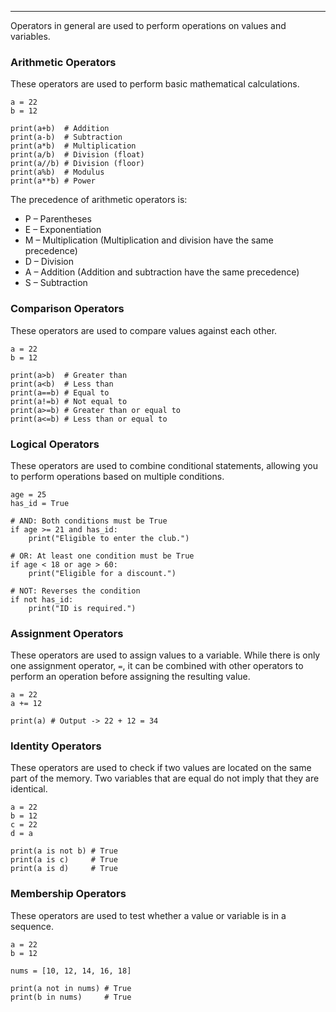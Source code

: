 ------------------------------------------------------------------------

Operators in general are used to perform operations on values and variables.

### Arithmetic Operators

These operators are used to perform basic mathematical calculations.

```
a = 22
b = 12

print(a+b)  # Addition
print(a-b)  # Subtraction
print(a*b)  # Multiplication
print(a/b)  # Division (float)
print(a//b) # Division (floor)
print(a%b)  # Modulus
print(a**b) # Power
```

The precedence of arithmetic operators is:
- P – Parentheses
- E – Exponentiation
- M – Multiplication (Multiplication and division have the same precedence)
- D – Division
- A – Addition (Addition and subtraction have the same precedence)
- S – Subtraction

### Comparison Operators

These operators are used to compare values against each other.

```
a = 22
b = 12

print(a>b)  # Greater than
print(a<b)  # Less than
print(a==b) # Equal to
print(a!=b) # Not equal to
print(a>=b) # Greater than or equal to
print(a<=b) # Less than or equal to
```

### Logical Operators

These operators are used to combine conditional statements, allowing you to perform operations based on multiple conditions.

```
age = 25
has_id = True

# AND: Both conditions must be True
if age >= 21 and has_id:
    print("Eligible to enter the club.")

# OR: At least one condition must be True
if age < 18 or age > 60:
    print("Eligible for a discount.")

# NOT: Reverses the condition
if not has_id:
    print("ID is required.")
```

### Assignment Operators

These operators are used to assign values to a variable. While there is only one assignment operator, `=`, it can be combined with other operators to perform an operation before assigning the resulting value.

```
a = 22
a += 12

print(a) # Output -> 22 + 12 = 34
```

### Identity Operators

These operators are used to check if two values are located on the same part of the memory. Two variables that are equal do not imply that they are identical.

```
a = 22
b = 12
c = 22
d = a

print(a is not b) # True
print(a is c)     # True
print(a is d)     # True
```

### Membership Operators

These operators are used to test whether a value or variable is in a sequence.

```
a = 22
b = 12

nums = [10, 12, 14, 16, 18]

print(a not in nums) # True
print(b in nums)     # True
```